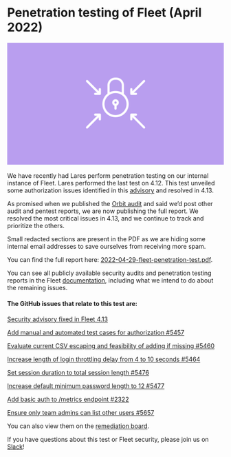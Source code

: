 # Penetration testing of Fleet (April 2022)

![Penetration testing of Fleet](../website/assets/images/articles/security-testing-at-fleet-fleet-pentest-1600x900@2x.jpg)

We have recently had Lares perform penetration testing on our internal instance of Fleet. Lares performed the last test on 4.12. This test unveiled some authorization issues identified in this [advisory](https://github.com/fleetdm/fleet/security/advisories/GHSA-pr2g-j78h-84cr) and resolved in 4.13.

As promised when we published the [Orbit audit](https://github.com/fleetdm/fleet/blob/26daf00e5a8ce509371f33065ebf06eecf50c557/docs/files/2021-04-26-orbit-auto-updater-assessment.pdf) and said we’d post other audit and pentest reports, we are now publishing the full report. We resolved the most critical issues in 4.13, and we continue to track and prioritize the others.

Small redacted sections are present in the PDF as we are hiding some internal email addresses to
save ourselves from receiving more spam. 

You can find the full report here: [2022-04-29-fleet-penetration-test.pdf](https://github.com/fleetdm/fleet/raw/main/docs/files/2022-04-29-fleet-penetration-test.pdf).

You can see all publicly available security audits and penetration testing reports in the Fleet [documentation](https://fleetdm.com/docs/using-fleet/security-audits), including what we intend to do about the remaining issues.

#### The GitHub issues that relate to this test are:
[Security advisory fixed in Fleet 4.13](https://github.com/fleetdm/fleet/security/advisories/GHSA-pr2g-j78h-84cr)

[Add manual and automated test cases for authorization #5457](https://github.com/fleetdm/fleet/issues/5457)

[Evaluate current CSV escaping and feasibility of adding if missing #5460](https://github.com/fleetdm/fleet/issues/5460)

[Increase length of login throttling delay from 4 to 10 seconds #5464](https://github.com/fleetdm/fleet/issues/5464)

[Set session duration to total session length #5476](https://github.com/fleetdm/fleet/issues/5476)

[Increase default minimum password length to 12 #5477](https://github.com/fleetdm/fleet/issues/5477)

[Add basic auth to /metrics endpoint #2322](https://github.com/fleetdm/fleet/issues/2322)

[Ensure only team admins can list other users #5657](https://github.com/fleetdm/fleet/issues/5657)

You can also view them on the [remediation board](https://github.com/fleetdm/fleet/issues/5657).


If you have questions about this test or Fleet security, please join us on [Slack](https://osquery.fleetdm.com/c/fleet)!

<meta name="category" value="security">
<meta name="authorGitHubUsername" value="GuillaumeRoss">
<meta name="authorFullName" value="Guillaume Ross">
<meta name="publishedOn" value="2022-05-10">
<meta name="articleTitle" value="Penetration testing of Fleet (April 2022)">
<meta name="articleImageUrl" value="../website/assets/images/articles/security-testing-at-fleet-fleet-pentest-1600x900@2x.jpg">
